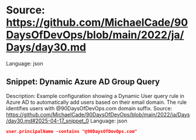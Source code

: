# Source: https://github.com/MichaelCade/90DaysOfDevOps/blob/main/2022/ja/Days/day30.md
Language: json

## Snippet: Dynamic Azure AD Group Query
Description: Example configuration showing a Dynamic User query rule in Azure AD to automatically add users based on their email domain. The rule identifies users with @90DaysOfDevOps.com domain suffix.
Source: https://github.com/MichaelCade/90DaysOfDevOps/blob/main/2022/ja/Days/day30.md#2025-04-17_snippet_0
Language: json

```json
user.principalName -contains "@90DaysOfDevOps.com"
```